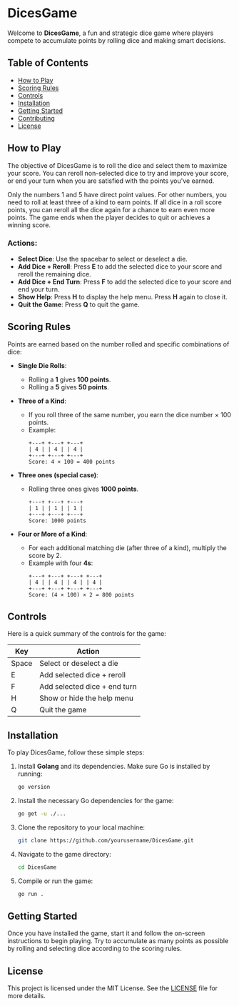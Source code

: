 
# DicesGame

Welcome to **DicesGame**, a fun and strategic dice game where players compete to accumulate points by rolling dice and making smart decisions.

## Table of Contents

- [How to Play](#how-to-play)
- [Scoring Rules](#scoring-rules)
- [Controls](#controls)
- [Installation](#installation)
- [Getting Started](#getting-started)
- [Contributing](#contributing)
- [License](#license)

## How to Play

The objective of DicesGame is to roll the dice and select them to maximize your score. You can reroll non-selected dice to try and improve your score, or end your turn when you are satisfied with the points you've earned.

Only the numbers 1 and 5 have direct point values. For other numbers, you need to roll at least three of a kind to earn points. If all dice in a roll score points, you can reroll all the dice again for a chance to earn even more points. The game ends when the player decides to quit or achieves a winning score.

### Actions:

- **Select Dice**: Use the spacebar to select or deselect a die.
- **Add Dice + Reroll**: Press **E** to add the selected dice to your score and reroll the remaining dice.
- **Add Dice + End Turn**: Press **F** to add the selected dice to your score and end your turn.
- **Show Help**: Press **H** to display the help menu. Press **H** again to close it.
- **Quit the Game**: Press **Q** to quit the game.

## Scoring Rules

Points are earned based on the number rolled and specific combinations of dice:

- **Single Die Rolls**:
  - Rolling a **1** gives **100 points**.
  - Rolling a **5** gives **50 points**.

- **Three of a Kind**:
  - If you roll three of the same number, you earn the dice number × 100 points.
  - Example:
	```
	+---+ +---+ +---+
	| 4 | | 4 | | 4 |
	+---+ +---+ +---+
	Score: 4 × 100 = 400 points
	```

- **Three ones (special case)**:
  - Rolling three ones gives **1000 points**.
	```
	+---+ +---+ +---+
	| 1 | | 1 | | 1 |
	+---+ +---+ +---+
	Score: 1000 points
	```

- **Four or More of a Kind**:
  - For each additional matching die (after three of a kind), multiply the score by 2.
  - Example with four **4s**:
	```
	+---+ +---+ +---+ +---+
	| 4 | | 4 | | 4 | | 4 |
	+---+ +---+ +---+ +---+
	Score: (4 × 100) × 2 = 800 points
	```

## Controls

Here is a quick summary of the controls for the game:

| Key   | Action                       |
|-------|------------------------------|
| Space | Select or deselect a die      |
| E     | Add selected dice + reroll    |
| F     | Add selected dice + end turn  |
| H     | Show or hide the help menu    |
| Q     | Quit the game                 |

## Installation

To play DicesGame, follow these simple steps:

1. Install **Golang** and its dependencies. Make sure Go is installed by running:
   ```bash
   go version
   ```

2. Install the necessary Go dependencies for the game:
   ```bash
   go get -u ./...
   ```

3. Clone the repository to your local machine:
   ```bash
   git clone https://github.com/yourusername/DicesGame.git
   ```

4. Navigate to the game directory:
   ```bash
   cd DicesGame
   ```

5. Compile or run the game:
   ```bash
   go run .
   ```

## Getting Started

Once you have installed the game, start it and follow the on-screen instructions to begin playing. Try to accumulate as many points as possible by rolling and selecting dice according to the scoring rules.

## License

This project is licensed under the MIT License. See the [LICENSE](LICENSE) file for more details.
